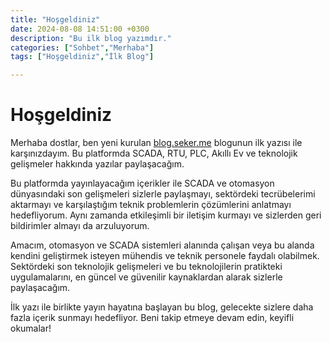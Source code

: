 ```yaml
---
title: "Hoşgeldiniz"
date: 2024-08-08 14:51:00 +0300
description: "Bu ilk blog yazımdır."
categories: ["Sohbet","Merhaba"]
tags: ["Hoşgeldiniz","İlk Blog"]

---
```


# Hoşgeldiniz

Merhaba dostlar, ben yeni kurulan [blog.seker.me](https://blog.seker.me/) blogunun ilk yazısı ile karşınızdayım. Bu platformda SCADA, RTU, PLC, Akıllı Ev ve teknolojik gelişmeler hakkında yazılar paylaşacağım.

Bu platformda yayınlayacağım içerikler ile SCADA ve otomasyon dünyasındaki son gelişmeleri sizlerle paylaşmayı, sektördeki tecrübelerimi aktarmayı ve karşılaştığım teknik problemlerin çözümlerini anlatmayı hedefliyorum. Aynı zamanda etkileşimli bir iletişim kurmayı ve sizlerden geri bildirimler almayı da arzuluyorum.

Amacım, otomasyon ve SCADA sistemleri alanında çalışan veya bu alanda kendini geliştirmek isteyen mühendis ve teknik personele faydalı olabilmek. Sektördeki son teknolojik gelişmeleri ve bu teknolojilerin pratikteki uygulamalarını, en güncel ve güvenilir kaynaklardan alarak sizlerle paylaşacağım.

İlk yazı ile birlikte yayın hayatına başlayan bu blog, gelecekte sizlere daha fazla içerik sunmayı hedefliyor. Beni takip etmeye devam edin, keyifli okumalar!
